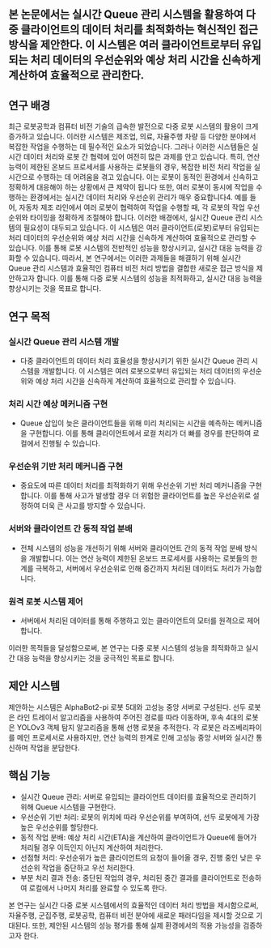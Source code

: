 ## 본 논문에서는 실시간 Queue 관리 시스템을 활용하여 다중 클라이언트의 데이터 처리를 최적화하는 혁신적인 접근 방식을 제안한다. 이 시스템은 여러 클라이언트로부터 유입되는 처리 데이터의 우선순위와 예상 처리 시간을 신속하게 계산하여 효율적으로 관리한다.

## 연구 배경
최근 로봇공학과 컴퓨터 비전 기술의 급속한 발전으로 다중 로봇 시스템의 활용이 크게 증가하고 있습니다. 이러한 시스템은 제조업, 의료, 자율주행 차량 등 다양한 분야에서 복잡한 작업을 수행하는 데 필수적인 요소가 되었습니다. 그러나 이러한 시스템들은 실시간 데이터 처리와 로봇 간 협력에 있어 여전히 많은 과제를 안고 있습니다. 특히, 연산 능력이 제한된 온보드 프로세서를 사용하는 로봇들의 경우, 복잡한 비전 처리 작업을 실시간으로 수행하는 데 어려움을 겪고 있습니다. 이는 로봇이 동적인 환경에서 신속하고 정확하게 대응해야 하는 상황에서 큰 제약이 됩니다 또한, 여러 로봇이 동시에 작업을 수행하는 환경에서는 실시간 데이터 처리와 우선순위 관리가 매우 중요합니다4. 예를 들어, 자동차 제조 라인에서 여러 로봇이 협력하여 작업을 수행할 때, 각 로봇의 작업 우선순위와 타이밍을 정확하게 조절해야 합니다. 이러한 배경에서, 실시간 Queue 관리 시스템의 필요성이 대두되고 있습니다. 이 시스템은 여러 클라이언트(로봇)로부터 유입되는 처리 데이터의 우선순위와 예상 처리 시간을 신속하게 계산하여 효율적으로 관리할 수 있습니다. 이를 통해 로봇 시스템의 전반적인 성능을 향상시키고, 실시간 대응 능력을 강화할 수 있습니다. 따라서, 본 연구에서는 이러한 과제들을 해결하기 위해 실시간 Queue 관리 시스템과 효율적인 컴퓨터 비전 처리 방법을 결합한 새로운 접근 방식을 제안하고자 합니다. 이를 통해 다중 로봇 시스템의 성능을 최적화하고, 실시간 대응 능력을 향상시키는 것을 목표로 합니다.

## 연구 목적
### 실시간 Queue 관리 시스템 개발
* 다중 클라이언트의 데이터 처리 효율성을 향상시키기 위한 실시간 Queue 관리 시스템을 개발합니다. 이 시스템은 여러 로봇으로부터 유입되는 처리 데이터의 우선순위와 예상 처리 시간을 신속하게 계산하여 효율적으로 관리할 수 있습니다.

### 처리 시간 예상 메커니즘 구현
* Queue 삽입이 늦은 클라이언트들을 위해 미리 처리되는 시간을 예측하는 메커니즘을 구현합니다. 이를 통해 클라이언트에서 로컬 처리가 더 빠를 경우를 판단하여 로컬에서 진행될 수 있습니다.

### 우선순위 기반 처리 메커니즘 구현
* 중요도에 따른 데이터 처리를 최적화하기 위해 우선순위 기반 처리 메커니즘을 구현합니다. 이를 통해 사고가 발생할 경우 더 위험한 클라이언트를 높은 우선순위로 설정하여 더욱 큰 사고를 방지할 수 있습니다.

### 서버와 클라이언트 간 동적 작업 분배
* 전체 시스템의 성능을 개선하기 위해 서버와 클라이언트 간의 동적 작업 분배 방식을 개발합니다. 이는 연산 능력이 제한된 온보드 프로세서를 사용하는 로봇들의 한계를 극복하고, 서버에서 우선순위로 인해 중간까지 처리된 데이터도 처리가 가능합니다.

### 원격 로봇 시스템 제어
* 서버에서 처리된 데이터를 통해 주행하고 있는 클라이언트의 모터를 원격으로 제어합니다.

이러한 목적들을 달성함으로써, 본 연구는 다중 로봇 시스템의 성능을 최적화하고 실시간 대응 능력을 향상시키는 것을 궁극적인 목표로 합니다.

## 제안 시스템
제안하는 시스템은 AlphaBot2-pi 로봇 5대와 고성능 중앙 서버로 구성된다. 선두 로봇은 라인 트레이서 알고리즘을 사용하여 주어진 경로를 따라 이동하며, 후속 4대의 로봇은 YOLOv3 객체 탐지 알고리즘을 통해 선행 로봇을 추적한다. 각 로봇은 라즈베리파이를 메인 프로세서로 사용하지만, 연산 능력의 한계로 인해 고성능 중앙 서버와 실시간 통신하며 작업을 분담한다.

## 핵심 기능
* 실시간 Queue 관리: 서버로 유입되는 클라이언트 데이터를 효율적으로 관리하기 위해 Queue 시스템을 구현한다.
* 우선순위 기반 처리: 로봇의 위치에 따라 우선순위를 부여하여, 선두 로봇에게 가장 높은 우선순위를 할당한다.
* 동적 작업 분배: 예상 처리 시간(ETA)을 계산하여 클라이언트가 Queue에 들어가 처리될 경우 이득인지 아닌지 계산하여 처리한다.
* 선점형 처리: 우선순위가 높은 클라이언트의 요청이 들어올 경우, 진행 중인 낮은 우선순위 작업을 중단하고 우선 처리한다.
* 부분 처리 결과 전송: 중단된 작업의 경우, 처리된 중간 결과를 클라이언트로 전송하여 로컬에서 나머지 처리를 완료할 수 있도록 한다.

본 연구는 실시간 다중 로봇 시스템에서의 효율적인 데이터 처리 방법을 제시함으로써, 자율주행, 군집주행, 로봇공학, 컴퓨터 비전 분야에 새로운 패러다임을 제시할 것으로 기대된다. 또한, 제안된 시스템의 성능 평가를 통해 실제 환경에서의 적용 가능성을 검증하고자 한다.
